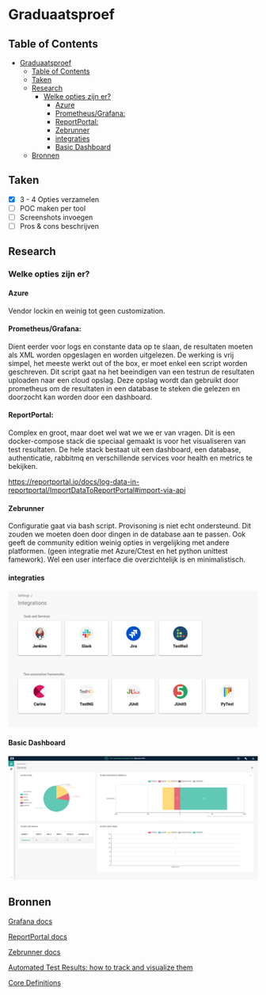 # Graduaatsproef

## Table of Contents

- [Graduaatsproef](#graduaatsproef)
  - [Table of Contents](#table-of-contents)
  - [Taken](#taken)
  - [Research](#research)
    - [Welke opties zijn er?](#welke-opties-zijn-er)
      - [Azure](#azure)
      - [Prometheus/Grafana:](#prometheusgrafana)
      - [ReportPortal:](#reportportal)
      - [Zebrunner](#zebrunner)
      - [integraties](#integraties)
      - [Basic Dashboard](#basic-dashboard)
  - [Bronnen](#bronnen)

##  Taken
 - [x] 3 - 4 Opties verzamelen
 - [ ] POC maken per tool
 - [ ] Screenshots invoegen
 - [ ] Pros & cons beschrijven

## Research

### Welke opties zijn er?

#### Azure
Vendor lockin en weinig tot geen customization. 

#### Prometheus/Grafana:
Dient eerder voor logs en constante data op te slaan, de resultaten moeten als XML worden opgeslagen en worden uitgelezen. 
De werking is vrij simpel, het meeste werkt out of the box, er moet enkel een script worden geschreven. 
Dit script gaat na het beeindigen van een testrun de resultaten uploaden naar een cloud opslag. 
Deze opslag wordt dan gebruikt door prometheus om de resultaten in een database te steken die gelezen en doorzocht kan worden door een dashboard.


#### ReportPortal:
Complex en groot, maar doet wel wat we we er van vragen.
Dit is een docker-compose stack die speciaal gemaakt is voor het visualiseren van test resultaten.
De hele stack bestaat uit een dashboard, een database, authenticatie, rabbitmq en verschillende services voor health en metrics te bekijken.

https://reportportal.io/docs/log-data-in-reportportal/ImportDataToReportPortal#import-via-api


#### Zebrunner
Configuratie gaat via bash script. Provisoning is niet echt ondersteund. Dit zouden we moeten doen door dingen in de database aan te passen. Ook geeft de community edition weinig opties in vergelijking met andere platformen. (geen integratie met Azure/Ctest en het python unittest famework). Wel een user interface die overzichtelijk is en minimalistisch.

#### integraties

<img src="img/zebrunner_integrations.png">

#### Basic Dashboard

<img src="img/zebrunner_dashboard.png">


## Bronnen

[Grafana docs](#https://grafana.com/docs/grafana/latest/)

[ReportPortal docs](#https://reportportal.io/docs/)

[Zebrunner docs](#https://zebrunner.com/documentation/)

[Automated Test Results: how to track and visualize them](#https://www.solvd.com/blog/automated-test-results-visualization)

[Core Definitions](#https://zebrunner.com/documentation/guide/)
